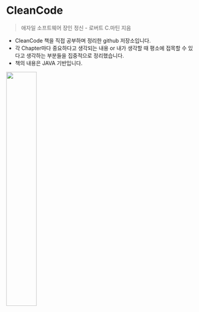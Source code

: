 # CleanCode
> 애자일 소프트웨어 장인 정신 - 로버트 C.마틴 지음

* CleanCode 책을 직접 공부하며 정리한 github 저장소입니다.
* 각 Chapter마다 중요하다고 생각되는 내용 or 내가 생각할 때 평소에 접목할 수 있다고 생각하는 부분들을 집중적으로 정리했습니다.
* 책의 내용은 JAVA 기반입니다.
<img src="https://user-images.githubusercontent.com/61929745/108952503-edbd7100-76ac-11eb-9020-1b608aa6a5b7.jpg" width="40%">
